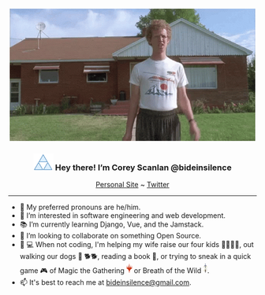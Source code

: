 <p align="center">
  <img src="/napoleon-dynamite-wave.gif" alt="Napoleon Dynamite waving hi.">
</p>

<h3 align="center"><img src="/blue-triforce.png" width="40px"> Hey there! I’m Corey Scanlan @bideinsilence</h3>
<p align="center">
  <a href="https://bideinsilence.github.io">Personal Site</a> ~ <a href="https://twitter.com/corey_scanlan">Twitter</a>
</p>
  
---

- :pray: My preferred pronouns are he/him.
- :mag_right: I’m interested in software engineering and web development.
- :books: I’m currently learning Django, Vue, and the Jamstack.
- :handshake: I’m looking to collaborate on something Open Source.
- :no_entry_sign: :computer: When not coding, I'm helping my wife raise our four kids :family_man_woman_girl_girl:, out walking our dogs :walking: :dog2::dog2:,  reading a book :open_book:, or trying to sneak in a quick game :video_game: of Magic the Gathering <img src="/mtg-symbol.png" height="20px"> or Breath of the Wild <img src="/botw-master-sword.png" height="20px">.
- :mailbox: It's best to reach me at <bideinsilence@gmail.com>.


<!---
bideinsilence/bideinsilence is a ✨ special ✨ repository because its `README.md` (this file) appears on your GitHub profile.
You can click the Preview link to take a look at your changes.
--->
